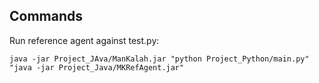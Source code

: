 
## Commands

Run reference agent against test.py:

`java -jar Project_JAva/ManKalah.jar "python Project_Python/main.py" "java -jar Project_Java/MKRefAgent.jar"`


